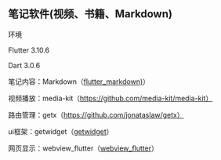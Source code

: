 ## 笔记软件(视频、书籍、Markdown)

环境

Flutter 3.10.6

Dart 3.0.6

笔记内容：Markdown（[flutter_markdown)](https://pub-web.flutter-io.cn/packages/flutter_markdown)）

视频播放：media-kit（https://github.com/media-kit/media-kit）

路由管理：getx（https://github.com/jonataslaw/getx）

ui框架：getwidget（[getwidget](https://pub-web.flutter-io.cn/packages/getwidget)）

网页显示：webview_flutter（[webview_flutter](https://pub-web.flutter-io.cn/packages/webview_flutter)）
